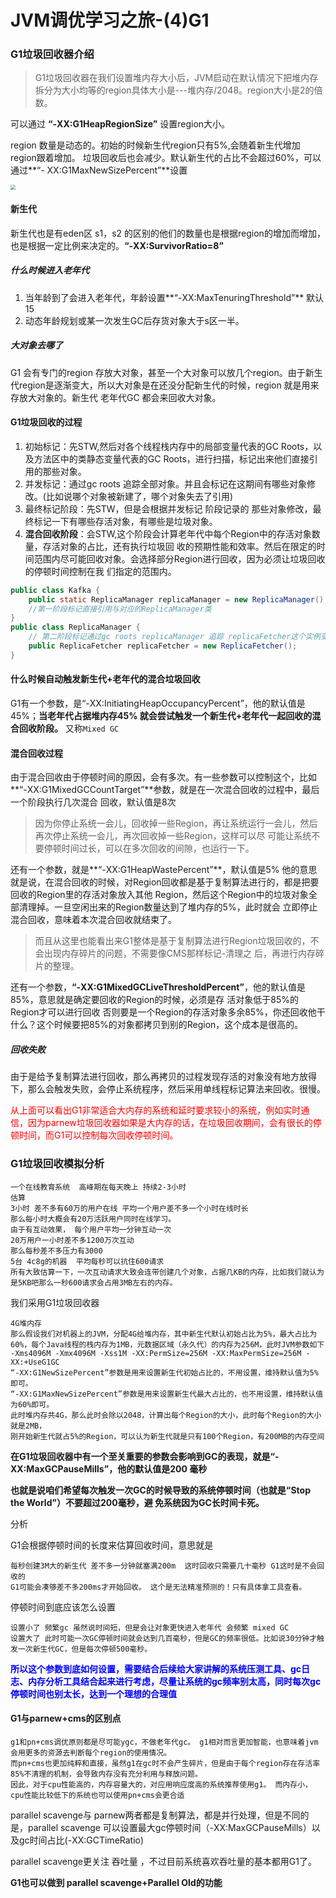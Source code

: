 # JVM调优学习之旅-(4)G1



### G1垃圾回收器介绍

> G1垃圾回收器在我们设置堆内存大小后，JVM启动在默认情况下把堆内存拆分为大小均等的region具体大小是---堆内存/2048。region大小是2的倍数。

可以通过 **“-XX:G1HeapRegionSize”** 设置region大小。

region 数量是动态的。初始的时候新生代region只有5%,会随着新生代增加region跟着增加。 垃圾回收后也会减少。默认新生代的占比不会超过60%，可以通过**“- XX:G1MaxNewSizePercent”**设置

<img src="https://yakax.oss-cn-hangzhou.aliyuncs.com/blog/jvm/TIM%E6%88%AA%E5%9B%BE20200603164645.png" style="zoom:50%;" />

<!--more-->

#### 新生代 

新生代也是有eden区 s1，s2 的区别的他们的数量也是根据region的增加而增加，也是根据一定比例来决定的。**“-XX:SurvivorRatio=8”**

##### 什么时候进入老年代

1. 当年龄到了会进入老年代，年龄设置**“-XX:MaxTenuringThreshold”** 默认15
2. 动态年龄规划或某一次发生GC后存货对象大于s区一半。

##### 大对象去哪了

G1 会有专门的region 存放大对象，甚至一个大对象可以放几个region。由于新生代region是逐渐变大，所以大对象是在还没分配新生代的时候，region 就是用来存放大对象的。新生代 老年代GC 都会来回收大对象。

#### G1垃圾回收的过程

1. 初始标记：先STW,然后对各个线程栈内存中的局部变量代表的GC Roots，以及方法区中的类静态变量代表的GC Roots，进行扫描，标记出来他们直接引用的那些对象。
2. 并发标记：通过gc roots 追踪全部对象。并且会标记在这期间有哪些对象修改。(比如说哪个对象被新建了，哪个对象失去了引用)
3. 最终标记阶段：先STW，但是会根据并发标记 阶段记录的 那些对象修改，最终标记一下有哪些存活对象，有哪些是垃圾对象。
4. **混合回收阶段**：会STW,这个阶段会计算老年代中每个Region中的存活对象数量，存活对象的占比，还有执行垃圾回 收的预期性能和效率。然后在限定的时间范围内尽可能回收对象。会选择部分Region进行回收，因为必须让垃圾回收的停顿时间控制在我 们指定的范围内。

```java
public class Kafka {
	public static ReplicaManager replicaManager = new ReplicaManager();
    //第一阶段标记直接引用与对应的ReplicaManager类
}
public class ReplicaManager {
    // 第二阶段标记通过gc roots replicaManager 追踪 replicaFetcher这个实例变量 发现引用了 ReplicaFetcher对象
	public ReplicaFetcher replicaFetcher = new ReplicaFetcher();
}
```



#### 什么时候自动触发新生代+老年代的混合垃圾回收

G1有一个参数，是“-XX:InitiatingHeapOccupancyPercent”，他的默认值是45%；**当老年代占据堆内存45% 就会尝试触发一个新生代+老年代一起回收的混合回收阶段。** 又称`Mixed GC`

#### 混合回收过程

由于混合回收由于停顿时间的原因，会有多次。有一些参数可以控制这个，比如**“-XX:G1MixedGCCountTarget”**参数，就是在一次混合回收的过程中，最后一个阶段执行几次混合 回收，默认值是8次

> 因为你停止系统一会儿，回收掉一些Region，再让系统运行一会儿，然后再次停止系统一会儿，再次回收掉一些Region，这样可以尽 可能让系统不要停顿时间过长，可以在多次回收的间隙，也运行一下。

还有一个参数，就是**“-XX:G1HeapWastePercent”**，默认值是5% 他的意思就是说，在混合回收的时候，对Region回收都是基于复制算法进行的，都是把要回收的Region里的存活对象放入其他 Region，然后这个Region中的垃圾对象全部清理掉。一旦空闲出来的Region数量达到了堆内存的5%，此时就会 立即停止混合回收，意味着本次混合回收就结束了。

> 而且从这里也能看出来G1整体是基于复制算法进行Region垃圾回收的，不会出现内存碎片的问题，不需要像CMS那样标记-清理之 后，再进行内存碎片的整理。

还有一个参数，**“-XX:G1MixedGCLiveThresholdPercent”**，他的默认值是85%，意思就是确定要回收的Region的时候，必须是存 活对象低于85%的Region才可以进行回收 否则要是一个Region的存活对象多余85%，你还回收他干什么？这个时候要把85%的对象都拷贝到别的Region，这个成本是很高的。

##### 回收失败

由于是给予复制算法进行回收，那么再拷贝的过程发现存活的对象没有地方放得下，那么会触发失败，会停止系统程序，然后采用单线程标记算法来回收。很慢。

<font color=red>从上面可以看出G1非常适合大内存的系统和延时要求较小的系统，例如实时通信，因为parnew垃圾回收器如果是大内存的话，在垃圾回收期间，会有很长的停顿时间，而G1可以控制每次回收停顿时间。</font>



### G1垃圾回收模拟分析

```
一个在线教育系统  高峰期在每天晚上 持续2-3小时
估算 
3小时 差不多有60万的用户在线 平均一个用户差不多一个小时在线时长 
那么每小时大概会有20万活跃用户同时在线学习。
由于有互动效果， 每个用户平均一分钟互动一次 
20万用户一小时差不多1200万次互动
那么每秒差不多压力有3000
5台 4c8g的机器  平均每秒可以抗住600请求
所有大致估算一下，一次互动请求大致会连带创建几个对象，占据几KB的内存，比如我们就认为是5KB吧那么一秒600请求会占用3MB左右的内存。
```

我们采用G1垃圾回收器

```
4G堆内存
那么假设我们对机器上的JVM，分配4G给堆内存，其中新生代默认初始占比为5%，最大占比为60%，每个Java线程的栈内存为1MB，元数据区域（永久代）的内存为256M，此时JVM参数如下 
-Xms4096M -Xmx4096M -Xss1M -XX:PermSize=256M -XX:MaxPermSize=256M -XX:+UseG1GC
“-XX:G1NewSizePercent”参数是用来设置新生代初始占比的，不用设置，维持默认值为5%即可。
“-XX:G1MaxNewSizePercent”参数是用来设置新生代最大占比的，也不用设置，维持默认值为60%即可。
此时堆内存共4G，那么此时会除以2048，计算出每个Region的大小，此时每个Region的大小就是2MB，
刚开始新生代就占5%的Region，可以认为新生代就是只有100个Region，有200MB的内存空间
```

**在G1垃圾回收器中有一个至关重要的参数会影响到GC的表现，就是“-XX:MaxGCPauseMills”，他的默认值是200 毫秒** 

**也就是说咱们希望每次触发一次GC的时候导致的系统停顿时间（也就是“Stop the World”）不要超过200毫秒，避 免系统因为GC长时间卡死。**

分析

G1会根据停顿时间的长度来估算回收时间，意思就是

```
每秒创建3M大的新生代 差不多一分钟就塞满200m  这时回收只需要几十毫秒 G1这时是不会回收的 
G1可能会凑够差不多200ms才开始回收。 这个是无法精准预测的！只有具体拿工具查看。
```

停顿时间到底应该怎么设置

```
设置小了 频繁gc 虽然说时间短，但是会让对象更快进入老年代 会频繁 mixed GC
设置大了 此时可能一次GC停顿时间就会达到几百毫秒，但是GC的频率很低。比如说30分钟才触发一次新生代GC，但是每次停顿500毫秒。
```

<font color=blue>**所以这个参数到底如何设置，需要结合后续给大家讲解的系统压测工具、gc日志、内存分析工具结合起来进行考虑，尽量让系统的gc频率别太高，同时每次gc停顿时间也别太长，达到一个理想的合理值**</font>

#### G1与parnew+cms的区别点

```
g1和pn+cms调优原则都是尽可能ygc，不做老年代gc。 g1相对而言更加智能，也意味着jvm会用更多的资源去判断每个region的使用情况。
而pn+cms也更加纯粹和直接，虽然g1在gc时不会产生碎片，但是由于每个region存在存活率85%不清理的机制，会导致内存没有充分利用与释放问题。
因此，对于cpu性能高的，内存容量大的，对应用响应度高的系统推荐使用g1。 而内存小，cpu性能比较低下的系统也可以使用pn+cms会更合适
```

parallel scavenge与 parnew两者都是复制算法，都是并行处理，但是不同的是，parallel scavenge 可以设置最大gc停顿时间（-XX:MaxGCPauseMills）以及gc时间占比(-XX:GCTimeRatio) 

parallel scavenge更关注 吞吐量 ，不过目前系统喜欢吞吐量的基本都用G1了。

**G1也可以做到 parallel scavenge+Parallel Old的功能**
